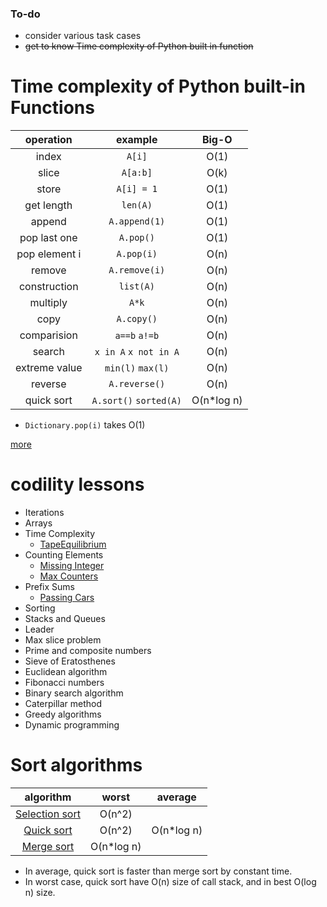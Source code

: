 ### To-do
- consider various task cases
- ~~get to know Time complexity of Python built in function~~

# Time complexity of Python built-in Functions

| operation  | example | Big-O |
| :-------------: | :-------------: | :-------------: |
| index | `A[i]` | O(1) |
| slice | `A[a:b]` | O(k) |
| store | `A[i] = 1` | O(1) |
| get length | `len(A)` | O(1) |
| append | `A.append(1)` | O(1) |
| pop last one | `A.pop()` | O(1) |
| pop element i | `A.pop(i)` | O(n) |
| remove | `A.remove(i)` | O(n) |
| construction | `list(A)` | O(n) |
| multiply      | `A*k` | O(n)|
| copy | `A.copy()` | O(n) |
| comparision | `a==b` `a!=b` | O(n) |
| search | `x in A` `x not in A` | O(n) |
| extreme value | `min(l)` `max(l)`| O(n)|
| reverse | `A.reverse()`  | O(n) |
| quick sort | `A.sort()` `sorted(A)`     | O(n*log n) |

- `Dictionary.pop(i)` takes O(1)

[more](https://wiki.python.org/moin/TimeComplexity)

# codility lessons
- Iterations
- Arrays
- Time Complexity
    - [TapeEquilibrium](https://github.com/minh364/algorithms/blob/master/Codility/TapeEquilibrium.py)
- Counting Elements
    - [Missing Integer](https://github.com/minh364/algorithms/blob/master/Codility/MissingInteger.py)
    - [Max Counters](https://github.com/minh364/algorithms/blob/master/Codility/MaxCounters.py)
- Prefix Sums
    - [Passing Cars](https://github.com/minh364/algorithms/blob/master/Codility/PassingCars.py)
- Sorting
- Stacks and Queues
- Leader
- Max slice problem
- Prime and composite numbers
- Sieve of Eratosthenes
- Euclidean algorithm
- Fibonacci numbers
- Binary search algorithm
- Caterpillar method
- Greedy algorithms
- Dynamic programming

# Sort algorithms
| algorithm | worst | average | 
| :-------------: | :-------------: | :-------------: | 
| [Selection sort](https://github.com/minh364/algorithms/blob/master/selectionSort.py) | O(n^2) | 
| [Quick sort](https://github.com/minh364/algorithms/blob/master/quickSort.py) | O(n^2) | O(n*log n) | 
| [Merge sort]() | O(n*log n) | 

- In average, quick sort is faster than merge sort by constant time. 
- In worst case, quick sort have O(n) size of call stack, and in best O(log n) size.
